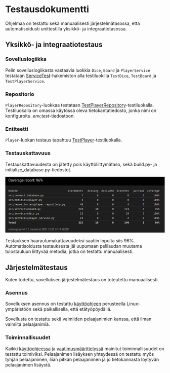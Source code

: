 # Testausdokumentti

Ohjelmaa on testattu sekä manuaalisesti järjestelmätasossa, että automatisoidusti unittestilla yksikkö- ja integraatiotasossa.

## Yksikkö- ja integraatiotestaus

### Sovelluslogiikka

Pelin sovelluslogiikasta vastaavia luokkia `Dice`, `Board` ja `PlayerService` testataan [ServiceTest](https://github.com/johyy/ot-harjoitustyo/blob/master/yatzy-app/src/tests/service_test.py)-hakemiston alla testiluokilla `TestDice`, `TestBoard` ja `TestPlayerService`.

### Repositorio

`PlayerRepository`-luokkaa testataan [TestPlayerRepository](https://github.com/johyy/ot-harjoitustyo/blob/master/yatzy-app/src/tests/repository_test.py)-testiluokalla. Testiluokalla on omassa käytössä oleva tietokantatiedosto, jonka  nimi on konfiguroitu _.env.test_-tiedostoon.

### Entiteetti

`Player`-luokan testaus tapahtuu [TestPlayer](https://github.com/johyy/ot-harjoitustyo/blob/master/yatzy-app/src/tests/entity_test.py)-testiluokalla.

### Testauskattavuus

Testauskattavuudesta on jätetty pois käyttöliittymätaso, sekä build.py- ja initialize_database.py-tiedostot.

![](./kuvat/coverage.png)

Testauksen haarautumakattavuudeksi saatiin lopulta siis 96%. Automatisoidusta testauksesta jäi uupumaan pelilaudan muutama tulostauluun liittyvää metodia, jotka on testattu manuaalisesti.

## Järjestelmätestaus

Kuten todettu, sovelluksen järjestelmätestaus on toteutettu manuaalisesti.

### Asennus

Sovelluksen asennus on testattu [käyttöohjeen](https://github.com/johyy/ot-harjoitustyo/blob/master/yatzy-app/dokumentaatio/kayttoohje.md) perusteella Linux-ympäristöön sekä paikallisella, että etätyöpöydällä.

Sovellusta on testattu sekä valmiiden pelaajanimien kanssa, että ilman valmiita pelaajanimiä.

### Toiminnallisuudet

Kaikki [käyttöohjeessa](https://github.com/johyy/ot-harjoitustyo/blob/master/yatzy-app/dokumentaatio/kayttoohje.md) ja [vaatimusmäärittelyssä](https://github.com/johyy/ot-harjoitustyo/blob/master/yatzy-app/dokumentaatio/vaatimusmaarittely.md) mainitut toiminnallisuudet on testattu toimiviksi. Pelaajanimen lisäyksen yhteydessä on testattu myös tyhjän pelaajanimen, liian pitkän pelaajanimen ja jo tietokannasta löytyvän pelaajanimen lisäystä.
